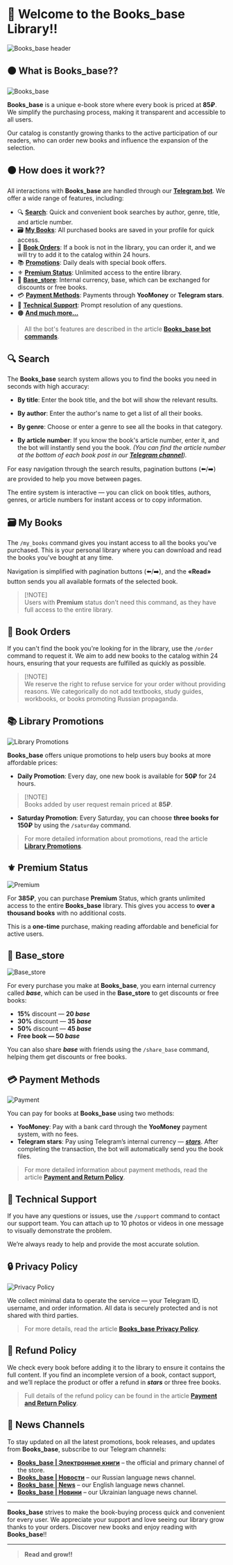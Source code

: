 # 📖 Welcome to the Books_base Library!!

![Books_base header](images/Main_White_EN.png)


## 🟤 What is Books_base??

![Books_base](images/Books_base_EN.png)

**Books_base** is a unique e-book store where every book is priced at **85₽**. We simplify the purchasing process, making it transparent and accessible to all users.

Our catalog is constantly growing thanks to the active participation of our readers, who can order new books and influence the expansion of the selection.

## 🟤 How does it work??

All interactions with **Books_base** are handled through our **[Telegram bot](https://t.me/Books_base_bot)**. We offer a wide range of features, including:

- 🔍 **[Search](#-Search)**: Quick and convenient book searches by author, genre, title, and article number.
- 🗃️ **[My Books](#%EF%B8%8F-my-books)**: All purchased books are saved in your profile for quick access.
- 📝 **[Book Orders](#-Book-Orders)**: If a book is not in the library, you can order it, and we will try to add it to the catalog within 24 hours.
- 📚 **[Promotions](#-Library-Promotions)**: Daily deals with special book offers.
- ⚜️ **[Premium Status](#%EF%B8%8F-Premium-Status)**: Unlimited access to the entire library.
- 💎 **[Base_store](#-Base_store)**: Internal currency, base, which can be exchanged for discounts or free books.
- 💳 **[Payment Methods](#-Payment-Methods)**: Payments through **YooMoney** or **Telegram stars**.
- 💬 **[Technical Support](#-Technical-Support)**: Prompt resolution of any questions.
- 🟠 **[And much more...](#-Privacy-Policy)**

> All the bot's features are described in the article **[Books_base bot commands](https://telegra.ph/Books-base-Bot-Commands-EN-10-14)**.

## 🔍 Search

The **Books_base** search system allows you to find the books you need in seconds with high accuracy:

- **By title**: Enter the book title, and the bot will show the relevant results.

- **By author**: Enter the author's name to get a list of    all their books.

- **By genre**: Choose or enter a genre to see all the books in that category.

- **By article number**: If you know the book's article number, enter it, and the bot will instantly send you the book. _(You can find the article number at the bottom of each book post in our **[Telegram channel](https://t.me/Books_base)**)._

For easy navigation through the search results, pagination buttons (⬅️/➡️) are provided to help you move between pages.

The entire system is interactive — you can click on book titles, authors, genres, or article numbers for instant access or to copy information.

## 🗃️ My Books

The `/my_books` command gives you instant access to all the books you've purchased. This is your personal library where you can download and read the books you've bought at any time.

Navigation is simplified with pagination buttons (⬅️/➡️), and the **«Read»** button sends you all available formats of the selected book.

> [!NOTE]\
> Users with **Premium** status don’t need this command, as they have full access to the entire library.

## 📝 Book Orders

If you can't find the book you're looking for in the library, use the `/order` command to request it. We aim to add new books to the catalog within 24 hours, ensuring that your requests are fulfilled as quickly as possible.

> [!NOTE]\
> We reserve the right to refuse service for your order without providing reasons. We categorically do not add textbooks, study guides, workbooks, or books promoting Russian propaganda.

## 📚 Library Promotions

![Library Promotions](images/Promotion_White.png)

**Books_base** offers unique promotions to help users buy books at more affordable prices:

- **Daily Promotion**: Every day, one new book is available for **50₽** for 24 hours.

> [!NOTE]\
> Books added by user request remain priced at **85₽**.

- **Saturday Promotion**: Every Saturday, you can choose **three books for 150₽** by using the `/saturday` command.

> For more detailed information about promotions, read the article **[Library Promotions](https://telegra.ph/Books-base-Promotions-EN-10-16)**.

## ⚜️ Premium Status

![Premium](images/Premium.png)

For **385₽**, you can purchase **Premium** Status, which grants unlimited access to the entire **Books_base** library. This gives you access to **over a thousand books** with no additional costs.

This is a **one-time** purchase, making reading affordable and beneficial for active users.

## 💎 Base_store

![Base_store](images/Base_store_EN.png)

For every purchase you make at **Books_base**, you earn internal currency called **_base_**, which can be used in the **Base_store** to get discounts or free books:

- **15%** discount — **20 _base_**
- **30%** discount — **35 _base_**
- **50%** discount — **45 _base_**
- **Free book — 50 _base_**

You can also share **_base_** with friends using the `/share_base` command, helping them get discounts or free books.

## 💳 Payment Methods

![Payment](images/Payment_White.png)

You can pay for books at **Books_base** using two methods:

- **YooMoney**: Pay with a bank card through the **YooMoney** payment system, with no fees.
- **Telegram stars**: Pay using Telegram’s internal currency — **_[stars](https://telegram.org/blog/telegram-stars?ln=r)_**. After completing the transaction, the bot will automatically send you the book files.

> For more detailed information about payment methods, read the article **[Payment and Return Policy](https://telegra.ph/Books-base-Payment-and-Refund-Policy-EN-10-15)**.

## 💬 Technical Support

If you have any questions or issues, use the `/support` command to contact our support team. You can attach up to 10 photos or videos in one message to visually demonstrate the problem.

We’re always ready to help and provide the most accurate solution.

## 🔒 Privacy Policy

![Privacy Policy](images/Privacy_EN.png)

We collect minimal data to operate the service — your Telegram ID, username, and order information. All data is securely protected and is not shared with third parties.

> For more details, read the article **[Books_base Privacy Policy](https://telegra.ph/Books-base-Privacy-Policy-EN-10-14)**.

## 🔴 Refund Policy

We check every book before adding it to the library to ensure it contains the full content. If you find an incomplete version of a book, contact support, and we’ll replace the product or offer a refund in **_stars_** or three free books.

> Full details of the refund policy can be found in the article **[Payment and Return Policy](https://telegra.ph/Books-base-Payment-and-Refund-Policy-EN-10-15)**.

## 📰 News Channels

To stay updated on all the latest promotions, book releases, and updates from **Books_base**, subscribe to our Telegram channels:

- **[Books_base | Электронные книги](https://t.me/Books_base)**  – the official and primary channel of the store.
- **[Books_base | Новости](https://t.me/Books_base_news_ru)** – our Russian language news channel.
- **[Books_base | News](https://t.me/Books_base_news_en)** – our English language news channel.
- **[Books_base | Новини](https://t.me/Books_base_news_uk)** – our Ukrainian language news channel.

---

**Books_base** strives to make the book-buying process quick and convenient for every user. We appreciate your support and love seeing our library grow thanks to your orders. Discover new books and enjoy reading with **Books_base**!!

---

> **Read and grow!!**
